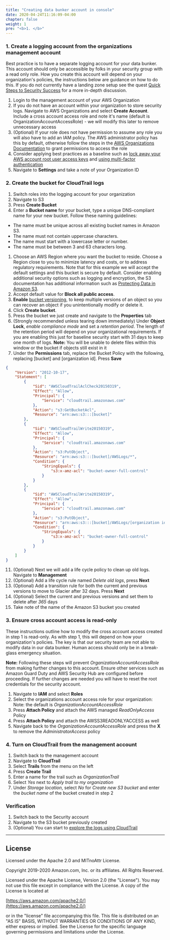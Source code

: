 ```yaml
---
title: "Creating data bunker account in console"
date: 2020-04-24T11:16:09-04:00
chapter: false
weight: 1
pre: "<b>1. </b>"
---
```


### 1. Create a logging account from the organizations management account

Best practice is to have a separate logging account for your data bunker. This account should only be accessible by folks in your security group with a read only role. How you create this account will depend on your organization's policies, the instructions below are guidance on how to do this. If you do not currently have a landing zone setup see the quest [Quick Steps to Security Success](../quest_100_Quick_Steps_to_Security_Success/README.md) for a more in-depth discussion.

1. Login to the management account of your AWS Organization
2. If you do not have an account within your organization to store security logs. Navigate to AWS Organizations and select **Create Account**. Include a cross account access role and note it's name (default is OrganizationAccountAccessRole) - we will modify this later to remove unnecessary access
3. (Optional) If your role does not have permission to assume any role you will also have to add an IAM policy. The AWS administrator policy has this by default, otherwise follow the steps in the [AWS Organizations Documentation](https://docs.aws.amazon.com/organizations/latest/userguide/orgs_manage_accounts_access.html#orgs_manage_accounts_access-cross-account-role) to grant permissions to access the role
4. Consider applying best practices as a baseline such as [lock away your AWS account root user access keys](https://docs.aws.amazon.com/IAM/latest/UserGuide/best-practices.html#lock-away-credentials) and [using multi-factor authentication](https://docs.aws.amazon.com/IAM/latest/UserGuide/id_credentials_mfa.html)
5. Navigate to **Settings** and take a note of your Organization ID

### 2. Create the bucket for CloudTrail logs

1. Switch roles into the logging account for your organization 
1. Navigate to S3
1. Press **Create Bucket**
1. Enter a **Bucket name** for your bucket, type a unique DNS-compliant name for your new bucket. Follow these naming guidelines:

  * The name must be unique across all existing bucket names in Amazon S3.
  * The name must not contain uppercase characters.
  * The name must start with a lowercase letter or number.
  * The name must be between 3 and 63 characters long.

1. Choose an AWS Region where you want the bucket to reside. Choose a Region close to you to minimize latency and costs, or to address regulatory requirements.
  Note that for this example we will accept the default settings and this bucket is secure by default. Consider enabling additional security options such as logging and encryption, the S3 documentation has additional information such as [Protecting Data in Amazon S3](https://docs.aws.amazon.com/AmazonS3/latest/dev/DataDurability.html).
1. Accept default value for **Block all public access**.
1. **Enable** [bucket versioning](https://docs.aws.amazon.com/AmazonS3/latest/dev/Versioning.html), to keep multiple versions of an object so you can recover an object if you unintentionally modify or delete it. 
1. Click **Create bucket**.
1. Press the bucket we just create and navigate to the **Properties** tab
1. (Strongly recommended unless tearing down immediately) Under **Object Lock**, *enable compliance mode* and set a *retention period*. The length of the retention period will depend on your organizational requirements. If you are enabling this just for baseline security start with 31 days to keep one month of logs. **Note:** You will be unable to delete files within this window or the bucket if objects still exist in it
1. Under the **Permissions** tab, replace the Bucket Policy with the following, replacing [bucket] and [organization id]. Press **Save**

```json
{
    "Version": "2012-10-17",
    "Statement": [
        {
            "Sid": "AWSCloudTrailAclCheck20150319",
            "Effect": "Allow",
            "Principal": {
                "Service": "cloudtrail.amazonaws.com"
            },
            "Action": "s3:GetBucketAcl",
            "Resource": "arn:aws:s3:::[bucket]"
        },
        {
            "Sid": "AWSCloudTrailWrite20150319",
            "Effect": "Allow",
            "Principal": {
                "Service": "cloudtrail.amazonaws.com"
            },
            "Action": "s3:PutObject",
            "Resource": "arn:aws:s3:::[bucket]/AWSLogs/*",
            "Condition": {
                "StringEquals": {
                    "s3:x-amz-acl": "bucket-owner-full-control"
                }
            }
        },
        {
            "Sid": "AWSCloudTrailWrite20150319",
            "Effect": "Allow",
            "Principal": {
                "Service": "cloudtrail.amazonaws.com"
            },
            "Action": "s3:PutObject",
            "Resource": "arn:aws:s3:::[bucket]/AWSLogs/[organization id]/*",
            "Condition": {
                "StringEquals": {
                    "s3:x-amz-acl": "bucket-owner-full-control"
                }
            }
        }
    ]
}
```

11. (Optional) Next we will add a life cycle policy to clean up old logs. Navigate to **Management**
1. (Optional) Add a life cycle rule named *Delete old logs*, press **Next**
1. (Optional) Add a transition rule for both the current and previous versions to move to Glacier after 32 days. Press **Next**
1. (Optional) Select the current and previous versions and set them to delete after *365* days
1. Take note of the name of the Amazon S3 bucket you created 

### 3. Ensure cross account access is read-only

These instructions outline how to modify the cross account access created in step 1 is read-only. As with step 1, this will depend on how your organization's policies. The key is that our security team are not able to modify data in our data bunker. Human access should only be in a break-glass emergency situation.

**Note:** Following these steps will prevent *OrganizationAccountAccessRole* from making further changes to this account. Ensure other services such as Amazon Guard Duty and AWS Security Hub are configured before proceeding. If further changes are needed you will have to reset the root credentials for the security account.

1. Navigate to **IAM** and select **Roles**
2. Select the organizations account access role for your organization: Note: the default is *OrganizationAccountAccessRole*
3. Press **Attach Policy** and attach the AWS managed *ReadOnlyAccess* Policy
4. Press **Attach Policy** and attach the AWSS3READONLYACCESS as well
5. Navigate back to the *OrganizationAccountAccessRole* and press the **X** to remove the *AdministratorAccess* policy

### 4. Turn on CloudTrail from the management account

1. Switch back to the management account
1. Navigate to **CloudTrail**
1. Select **Trails** from the menu on the left
1. Press **Create Trail**
1. Enter a name for the trail such as *OrganizationTrail*
1. Select *Yes* next to *Apply trail to my organization*
1. Under *Storage location*, select *No* for *Create new S3 bucket* and enter the *bucket name* of the bucket created in step 2

### Verification

1. Switch back to the Security account
2. Navigate to the S3 bucket previously created
3. (Optional) You can start to [explore the logs using CloudTrail](https://docs.aws.amazon.com/athena/latest/ug/cloudtrail-logs.html)

***

## License

Licensed under the Apache 2.0 and MITnoAttr License.

Copyright 2019-2020 Amazon.com, Inc. or its affiliates. All Rights Reserved.

Licensed under the Apache License, Version 2.0 (the "License"). You may not use this file except in compliance with the License. A copy of the License is located at

[https://aws.amazon.com/apache2.0/](https://aws.amazon.com/apache2.0/)

or in the "license" file accompanying this file. This file is distributed on an "AS IS" BASIS, WITHOUT WARRANTIES OR CONDITIONS OF ANY KIND, either express or implied. See the License for the specific language governing permissions and limitations under the License.

